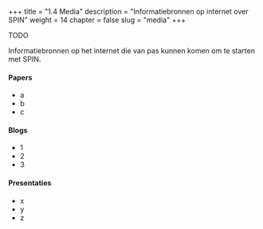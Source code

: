 +++
title = "1.4 Media"
description = "Informatiebronnen op internet over SPIN"
weight = 14
chapter = false
slug = "media"
+++


TODO

Informatiebronnen op het internet die van pas kunnen komen om te starten met SPIN.

#### Papers
* a
* b
* c

#### Blogs
* 1
* 2
* 3

#### Presentaties
* x
* y
* z



